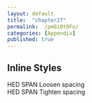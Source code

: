 ```yaml
---
layout: default
title:  "chapter27"
permalink:  /pm8i0t0Fo/
categories: [Appendix]
published: true
---
```


<section data-type="chapter" class="hsecchapter" data-hederis-type="hsecchapter" id="pm8i0t0Fo" role="doc-chapter" title="Chapter 27"><h1 data-hederis-type="hblktitle" class="hblktitle" id="p0d2JGwuB">Inline Styles</h1>
    <dl class="hwprdef-list" data-hederis-type="hwprdef-list" id="pCrOIfn5T"><dt data-hederis-type="hblkdefterm" class="hblkdefterm" id="p9qJxoPwo">HED SPAN Loosen spacing</dt>
    <dt data-hederis-type="hblkdefterm" class="hblkdefterm" id="pmu1HHGzR">HED SPAN Tighten spacing</dt>
    <dd/></dl>
    </section>
    